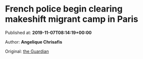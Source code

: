 
# French police begin clearing makeshift migrant camp in Paris

Published at: **2019-11-07T08:14:19+00:00**

Author: **Angelique Chrisafis**

Original: [the Guardian](https://www.theguardian.com/world/2019/nov/07/french-police-begin-clearing-makeshift-migrant-camp-paris)


